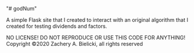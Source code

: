 "# godNum" 

A simple Flask site that I created to interact with an original algorithm that I created for testing dividends and factors.

NO LICENSE! DO NOT REPRODUCE OR USE THIS CODE FOR ANYTHING!
Copyright ©2020 Zachery A. Bielicki, all rights reserved
